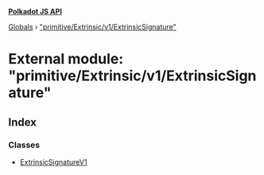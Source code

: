 **[Polkadot JS API](../README.md)**

[Globals](../globals.md) › [&quot;primitive/Extrinsic/v1/ExtrinsicSignature&quot;](_primitive_extrinsic_v1_extrinsicsignature_.md)

# External module: "primitive/Extrinsic/v1/ExtrinsicSignature"

## Index

### Classes

* [ExtrinsicSignatureV1](../classes/_primitive_extrinsic_v1_extrinsicsignature_.extrinsicsignaturev1.md)